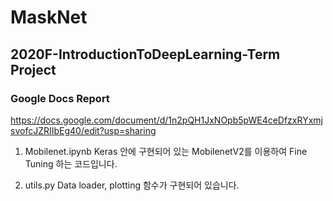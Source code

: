 # MaskNet
## 2020F-IntroductionToDeepLearning-Term Project

### Google Docs Report
https://docs.google.com/document/d/1n2pQH1JxNOpb5pWE4ceDfzxRYxmjsvofcJZRIIbEg40/edit?usp=sharing

1. Mobilenet.ipynb
Keras 안에 구현되어 있는 MobilenetV2를 이용하여 Fine Tuning 하는 코드입니다.

1. utils.py
Data loader, plotting 함수가 구현되어 있습니다.
